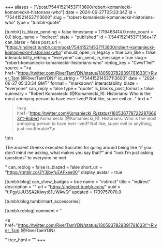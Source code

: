 +++
aliases = ["/post/754415214537113600/robert-komaniecki-komanieckir-historians-who"]
date = 2024-06-27T05:33:34Z
id = "754415214537113600"
slug = "robert-komaniecki-komanieckir-historians-who"
type = "tumblr-quote"

[tumblr]
is_blaze_pending = false
timestamp = 1719466414.0
note_count = 0.0
blog_name = "indirect"
state = "published"
id = 7.544152145371136e+17
can_blaze = false
post_url = "https://indirect.tumblr.com/post/754415214537113600/robert-komaniecki-komanieckir-historians-who"
should_open_in_legacy = true
can_like = false
interactability_reblog = "everyone"
can_send_in_message = true
slug = "robert-komaniecki-komanieckir-historians-who"
reblog_key = "CwwT1nif"
source = "<a href=\"https://twitter.com/RiverTamYDN/status/1805937829391761633\">River_Tam (@RiverTamYDN)</a>"
id_string = "754415214537113600"
date = "2024-06-27 05:33:34 GMT"
format = "markdown"
interactability_blaze = "everyone"
can_reply = false
type = "quote"
is_blocks_post_format = false
summary = "Robert Komaniecki (@Komaniecki_R): Historians: Who is the most annoying person to have ever lived? Not like, super evil or..."
text = "<blockquote><p>\n<a href=\"https://twitter.com/Komaniecki_R/status/1805367787222876663\">Robert Komaniecki (@Komaniecki_R)</a>: Historians: Who is the most annoying person to have ever lived? Not like, super evil or anything, just insufferable?\n</p></blockquote>\n\n<p>The ancient Greeks executed Socrates for going around being like &ldquo;if you don&rsquo;t mind me asking, what makes you say that?&rdquo; and &ldquo;look I&rsquo;m just asking questions&rdquo;  to everyone he met</p>"
can_reblog = false
is_blazed = false
short_url = "https://tmblr.co/ZY3jbyfuEAFxee00"
display_avatar = true

[tumblr.blog]
can_show_badges = true
name = "indirect"
title = "indirect"
description = ""
url = "https://indirect.tumblr.com/"
uuid = "t:PgyUJU3SA2Klwyt81UWAwQ"
updated = 1739757070.0

[tumblr.blog.tumblrmart_accessories]

[tumblr.reblog]
comment = "<p><a href=\"https://twitter.com/RiverTamYDN/status/1805937829391761633\">River_Tam (@RiverTamYDN)</a></p>"
tree_html = ""
+++
